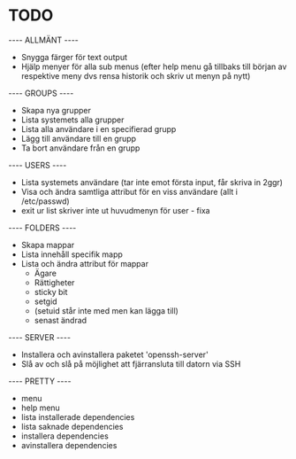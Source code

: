 # TODO

---- ALLMÄNT ----
* Snygga färger för text output
* Hjälp menyer för alla sub menus (efter help menu gå tillbaks till början av respektive meny dvs rensa historik och skriv ut menyn på nytt)

---- GROUPS ----
* Skapa nya grupper 
* Lista systemets alla grupper 
* Lista alla användare i en specifierad grupp
* Lägg till användare till en grupp
* Ta bort användare från en grupp

---- USERS ----
* Lista systemets användare (tar inte emot första input, får skriva in 2ggr)
* Visa och ändra samtliga attribut för en viss användare (allt i /etc/passwd)
* exit ur list skriver inte ut huvudmenyn för user - fixa

---- FOLDERS ----
* Skapa mappar
* Lista innehåll specifik mapp
* Lista och ändra attribut för mappar
	* Ägare
	* Rättigheter
	* sticky bit
	* setgid
	* (setuid står inte med men kan lägga till)
	* senast ändrad

---- SERVER ----
* Installera och avinstallera paketet 'openssh-server'
* Slå av och slå på möjlighet att fjärransluta till datorn via SSH

---- PRETTY ----
* menu
* help menu
* lista installerade dependencies
* lista saknade dependencies
* installera dependencies
* avinstallera dependencies
